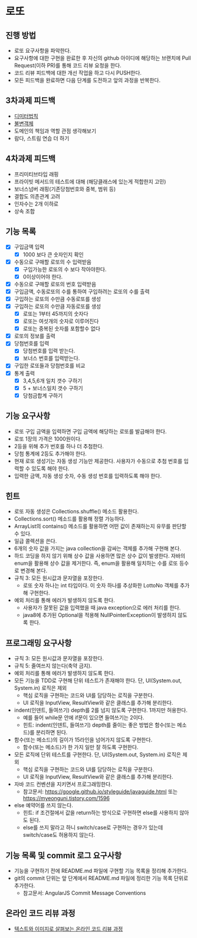 # 로또
## 진행 방법
* 로또 요구사항을 파악한다.
* 요구사항에 대한 구현을 완료한 후 자신의 github 아이디에 해당하는 브랜치에 Pull Request(이하 PR)를 통해 코드 리뷰 요청을 한다.
* 코드 리뷰 피드백에 대한 개선 작업을 하고 다시 PUSH한다.
* 모든 피드백을 완료하면 다음 단계를 도전하고 앞의 과정을 반복한다.

## 3차과제 피드백
* [디미터법칙](https://dundung.tistory.com/203)
* [불변객체](https://velog.io/@kyle/%EB%B6%88%EB%B3%80-%EA%B0%9D%EC%B2%B4%EB%9E%80-Java-Immutable-Object)
* 도메인의 책임과 역할 관점 생각해보기
* 람다, 스트림 연습 더 하기

## 4차과제 피드백
* 프리미티브타입 래핑
* 프라이빗 메서드의 테스트에 대해 (해당클래스에 있는게 적합한지 고민)
* 보너스넘버 래핑(기존당첨번호와 중복, 범위 등)
* 결합도 의존관계 고려
* 인자수는 2개 이하로
* 상속 조합

## 기능 목록
* [x] 구입금액 입력
  * [x] 1000 보다 큰 숫자인지 확인
* [x] 수동으로 구매할 로또의 수 입력받음
  * [x] 구입가능한 로또의 수 보다 작아야한다.
  * [x] 0이상이어야 한다.
* [x] 수동으로 구매할 로또의 번호 입력받음  
* [x] 구입금액, 수동로또의 수를 통하여 구입하려는 로또의 수를 출력
* [x] 구입하는 로또의 수만큼 수동로또를 생성
* [x] 구입하는 로또의 수만큼 자동로또를 생성
  * [x] 로또는 1부터 45까지의 숫자다
  * [x] 로또는 여섯개의 숫자로 이루어진다
  * [X] 로또는 중복된 숫자를 포함할수 없다
* [x] 로또의 정보를 출력  
* [x] 당첨번호를 입력
  * [x] 당첨번호를 입력 받는다.
  * [x] 보너스 번호를 입력받는다.  
* [x] 구입한 로또들과 당첨번호를 비교
* [x] 통계 출력
  * [x] 3,4,5,6개 일치 갯수 구하기
  * [x] 5 + 보너스일치 갯수 구하기
  * [x] 당첨금합계 구하기

## 기능 요구사항
* 로또 구입 금액을 입력하면 구입 금액에 해당하는 로또를 발급해야 한다.
* 로또 1장의 가격은 1000원이다.
* 2등을 위해 추가 번호를 하나 더 추첨한다.
* 당첨 통계에 2등도 추가해야 한다.
* 현재 로또 생성기는 자동 생성 기능만 제공한다. 사용자가 수동으로 추첨 번호를 입력할 수 있도록 해야 한다.
* 입력한 금액, 자동 생성 숫자, 수동 생성 번호를 입력하도록 해야 한다.

## 힌트
* 로또 자동 생성은 Collections.shuffle() 메소드 활용한다.
* Collections.sort() 메소드를 활용해 정렬 가능하다.
* ArrayList의 contains() 메소드를 활용하면 어떤 값이 존재하는지 유무를 판단할 수 있다.
* 일급 콜렉션을 쓴다.
* 6개의 숫자 값을 가지는 java collection을 감싸는 객체를 추가해 구현해 본다.
* 하드 코딩을 하지 않기 위해 상수 값을 사용하면 많은 상수 값이 발생한다. 자바의 enum을 활용해 상수 값을 제거한다. 즉, enum을 활용해 일치하는 수를 로또 등수로 변경해 본다.
* 규칙 3: 모든 원시값과 문자열을 포장한다.
  * 로또 숫자 하나는 int 타입이다. 이 숫자 하나를 추상화한 LottoNo 객체를 추가해 구현한다.
* 예외 처리를 통해 에러가 발생하지 않도록 한다.
  * 사용자가 잘못된 값을 입력했을 때 java exception으로 에러 처리를 한다.
  * java8에 추가된 Optional을 적용해 NullPointerException이 발생하지 않도록 한다.
  
## 프로그래밍 요구사항
* 규칙 3: 모든 원시값과 문자열을 포장한다.
* 규칙 5: 줄여쓰지 않는다(축약 금지).
* 예외 처리를 통해 에러가 발생하지 않도록 한다.
* 모든 기능을 TDD로 구현해 단위 테스트가 존재해야 한다. 단, UI(System.out, System.in) 로직은 제외
  * 핵심 로직을 구현하는 코드와 UI를 담당하는 로직을 구분한다.
  * UI 로직을 InputView, ResultView와 같은 클래스를 추가해 분리한다.
* indent(인덴트, 들여쓰기) depth를 2를 넘지 않도록 구현한다. 1까지만 허용한다.
  * 예를 들어 while문 안에 if문이 있으면 들여쓰기는 2이다.
  * 힌트: indent(인덴트, 들여쓰기) depth를 줄이는 좋은 방법은 함수(또는 메소드)를 분리하면 된다.
* 함수(또는 메소드)의 길이가 15라인을 넘어가지 않도록 구현한다.
  * 함수(또는 메소드)가 한 가지 일만 잘 하도록 구현한다.
* 모든 로직에 단위 테스트를 구현한다. 단, UI(System.out, System.in) 로직은 제외
  * 핵심 로직을 구현하는 코드와 UI를 담당하는 로직을 구분한다.
  * UI 로직을 InputView, ResultView와 같은 클래스를 추가해 분리한다.
* 자바 코드 컨벤션을 지키면서 프로그래밍한다.
  * 참고문서: https://google.github.io/styleguide/javaguide.html 또는 https://myeonguni.tistory.com/1596
* else 예약어를 쓰지 않는다.
  * 힌트: if 조건절에서 값을 return하는 방식으로 구현하면 else를 사용하지 않아도 된다.
  * else를 쓰지 말라고 하니 switch/case로 구현하는 경우가 있는데 switch/case도 허용하지 않는다.

## 기능 목록 및 commit 로그 요구사항
* 기능을 구현하기 전에 README.md 파일에 구현할 기능 목록을 정리해 추가한다.
* git의 commit 단위는 앞 단계에서 README.md 파일에 정리한 기능 목록 단위로 추가한다.
  * 참고문서: AngularJS Commit Message Conventions

## 온라인 코드 리뷰 과정
* [텍스트와 이미지로 살펴보는 온라인 코드 리뷰 과정](https://github.com/next-step/nextstep-docs/tree/master/codereview)

